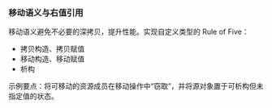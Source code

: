 ### 移动语义与右值引用

移动语义避免不必要的深拷贝，提升性能。实现自定义类型的 Rule of Five：

- 拷贝构造、拷贝赋值
- 移动构造、移动赋值
- 析构

示例要点：将可移动的资源成员在移动操作中“窃取”，并将源对象置于可析构但未指定值的状态。

